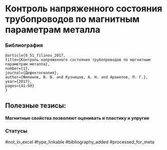 # Контроль напряженного состояния трубопроводов по магнитным параметрам металла

### Библиография
```
@article{8_51_filinov_2017,
title={Контроль напряженного состояния трубопроводов по магнитным параметрам металла},
number={1},
journal={Дефектоскопия},
author={Филинов, В. В. and Кузнецов, А. Н. and Аракелов, П. Г.},
year={2017},
pages={41–50}
}
```

## Полезные тезисы:

#### Магнитные свойства позволяют оценивать и пластику и упругие

### Статусы
#not_in_excel 
#type_linkable 
#bibliography_added
#processed_for_meta
